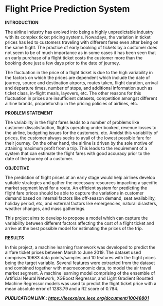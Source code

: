 # Flight Price Prediction System

**INTRODUCTION**

The airline industry has evolved into being a highly unpredictable industry with its complex ticket pricing systems. Nowadays, the variation in ticket prices has led to customers traveling with different fares even after being on the same flight. The practice of early booking of tickets by a customer does not seem to be of much importance as in some cases it has been seen that an early purchase of a flight ticket costs the customer more than the booking done just a few days prior to the date of journey.

The fluctuation in the price of a flight ticket is due to the high variability in the factors on which the prices are dependent which include the date of journey, source and destination airports, routes taken, flight duration, arrival and departure times, number of stops, and additional information such as ticket class, in-flight meals, layovers, etc. The other reasons for this fluctuation in prices are insufficient datasets, competition amongst different airline brands, proprietorship in the pricing policies of airlines, etc.


**PROBLEM STATEMENT**

The variability in the flight fares leads to a number of problems like customer dissatisfaction, flights operating under booked, revenue losses to the airline, budgeting issues for the customers, etc. Amidst this variability of prices, the customer always seeks to avail of the lowest possible fare for their journey. On the other hand, the airline is driven by the sole motive of attaining maximum profit from a trip. This leads to the requirement of a system that can estimate the flight fares with good accuracy prior to the date of the journey of a customer.


**OBJECTIVE**

The prediction of flight prices at an early stage would help airlines develop suitable strategies and gather the necessary resources impacting a specific market segment level for a route. An efficient system for predicting the flight fare prices should be able to capture the variations in customer demand based on internal factors like off-season demand, seat availability, holiday period, etc, and external factors like emergencies, natural disasters, weather changes, and mass gatherings.

This project aims to develop to propose a model which can capture the variability between different factors affecting the cost of a flight ticket and arrive at the best possible model for estimating the prices of the trip. 

**RESULTS**

In this project, a machine learning framework was developed to predict the airfare ticket prices between March to June 2019. The dataset used comprises 10683 data points/samples and 10 features with the flight prices being the target variable. Several features were extracted from the dataset and combined together with macroeconomic data, to model the air travel market segment. A machine learning model comprising of the ensemble of Artificial Neural Network, XGBoost Regressor, and Light Gradient Boosted Machine Regressor models was used to predict the flight ticket price with a mean absolute error of 1283.79 and a R2 score of 0.784.

***PUBLICATION LINK : https://ieeexplore.ieee.org/document/10048801***






